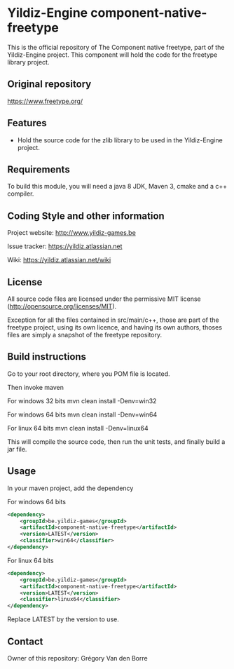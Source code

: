 # Yildiz-Engine component-native-freetype

This is the official repository of The Component native freetype, part of the Yildiz-Engine project.
This component will hold the code for the freetype library project.

## Original repository
https://www.freetype.org/

## Features

* Hold the source code for the zlib library to be used in the Yildiz-Engine project.

## Requirements

To build this module, you will need a java 8 JDK, Maven 3, cmake and a c++ compiler.

## Coding Style and other information

Project website:
http://www.yildiz-games.be

Issue tracker:
https://yildiz.atlassian.net

Wiki:
https://yildiz.atlassian.net/wiki

## License

All source code files are licensed under the permissive MIT license
(http://opensource.org/licenses/MIT).

Exception for all the files contained in src/main/c++, those are part of the freetype project, using its own licence, and having its own authors, thoses files are simply a snapshot of the freetype repository.

## Build instructions

Go to your root directory, where you POM file is located.

Then invoke maven

For windows 32 bits
mvn clean install -Denv=win32

For windows 64 bits
mvn clean install -Denv=win64

For linux 64 bits
mvn clean install -Denv=linux64

This will compile the source code, then run the unit tests, and finally build a jar file.

## Usage

In your maven project, add the dependency

For windows 64 bits

```xml
<dependency>
    <groupId>be.yildiz-games</groupId>
    <artifactId>component-native-freetype</artifactId>
    <version>LATEST</version>
    <classifier>win64</classifier>
</dependency>
```

For linux 64 bits

```xml
<dependency>
    <groupId>be.yildiz-games</groupId>
    <artifactId>component-native-freetype</artifactId>
    <version>LATEST</version>
    <classifier>linux64</classifier>
</dependency>
```
Replace LATEST by the version to use.

## Contact
Owner of this repository: Grégory Van den Borre

